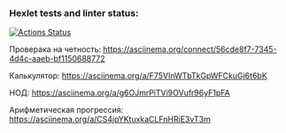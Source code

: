 ### Hexlet tests and linter status:
[![Actions Status](https://github.com/Gubanov07/php-project-45/actions/workflows/hexlet-check.yml/badge.svg)](https://github.com/Gubanov07/php-project-45/actions)

Проверака на четность:
https://asciinema.org/connect/56cde8f7-7345-4d4c-aaeb-bf1150688772

Калькулятор: https://asciinema.org/a/F75VInWTbTkGpWFCkuGj6t6bK

НОД: https://asciinema.org/a/g6OJmrPiTVi9OVufr96yF1pFA

Арифметическая прогрессия: https://asciinema.org/a/CS4jpYKtuxkaCLFnHRiE3vT3m